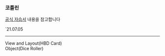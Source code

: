 <h3>코틀린</h3>
<p>
    <a href="https://developer.android.com/kotlin?hl=ko">공식 자습서</a> 내용을 참고합니다
</p>
<p>
    `21.07.05 <hr>
    View and Layout(HBD Card)<br>
    Object(Dice Roller)<br>
</p>
</body>
</body>
